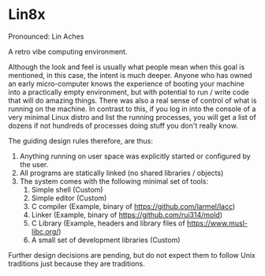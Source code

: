 # Lin8x

Pronounced: Lin Aches

A retro vibe computing environment.

Although the look and feel is usually what people mean when this goal is mentioned, in this case, the intent is much deeper.  Anyone who has owned an early micro-computer knows the experience of booting your machine into a practically empty environment, but with potential to run / write code that will do amazing things.  There was also a real sense of control of what is running on the machine.  In contrast to this, if you log in into the console of a very minimal Linux distro and list the running processes, you will get a list of dozens if not hundreds of processes doing stuff you don't really know.

The guiding design rules therefore, are thus:
1. Anything running on user space was explicitly started or configured by the user.
2. All programs are statically linked (no shared libraries / objects)
3. The system comes with the following minimal set of tools:
   1.  Simple shell (Custom)
   2.  Simple editor (Custom)
   3.  C compiler (Example, binary of  https://github.com/larmel/lacc)
   4.  Linker (Example, binary of https://github.com/rui314/mold)
   5.  C Library (Example, headers and library files of https://www.musl-libc.org/)
   6.  A small set of development libraries (Custom)

Further design decisions are pending, but do not expect them to follow Unix traditions just because they are traditions.
